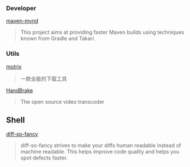 ### Developer
[maven-mvnd](https://github.com/apache/maven-mvnd#install-using-homebrew)
>This project aims at providing faster Maven builds using techniques known from Gradle and Takari.

### Utils
[motrix](https://motrix.app/zh-CN/)
>一款全能的下载工具

[HandBrake](https://handbrake.fr/rotation.php?file=HandBrake-1.5.1.dmg)
>The open source video transcoder

## Shell

[diff-so-fancy](https://github.com/so-fancy/diff-so-fancy)
>diff-so-fancy strives to make your diffs human readable instead of machine readable. This helps improve code quality and helps you spot defects faster.
